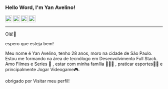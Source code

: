 ### Hello Word, I'm Yan Avelino!




 <a href="linkedin.com/in/yan-avelino-97378b190" target="_blank">
        <img align="left" alt="LinkdeIN" width="22px" src="https://cdn.jsdelivr.net/npm/simple-icons@v3/icons/linkedin.svg" />
         </a>
      <a  href="https://api.whatsapp.com/send?phone=5511942409528" target="_blank">
        <img align="lef" alt="Whatsapp" width="22px" src="https://cdn.jsdelivr.net/npm/simple-icons@v3/icons/whatsapp.svg" />
      </a>
   <a href="mailto:yanavelino.alencar@gmail.com" target="_blank">
        <img align="left" alt="Gmail" width="22px" src="https://cdn.jsdelivr.net/npm/simple-icons@v3/icons/gmail.svg" />
                </a> 
  <a  href="https://www.instagram.com/yan_alencar93/" target="_blank">
                <img align="left" alt="Instagram" width="22px" src="https://cdn.jsdelivr.net/npm/simple-icons@v3/icons/instagram.svg" />
                </a>
<hr>
<!--
**yanavelino/yanavelino** is a ✨ _special_ ✨ repository because its `README.md` (this file) appears on your GitHub profile.-->

Olá!👋

espero que esteja bem!

Meu nome é Yan Avelino, tenho 28 anos, moro na cidade de São Paulo. Estou me formando  na área de tecnólogo em Desenvolvimento Full Stack. Amo Filmes e Series 🎥 , estar com minha família 👨‍👩‍👧 , praticar esportes🏋️‍♂️ e principalmente Jogar Videogame🎮.

obrigado por Visitar meu perfil!

